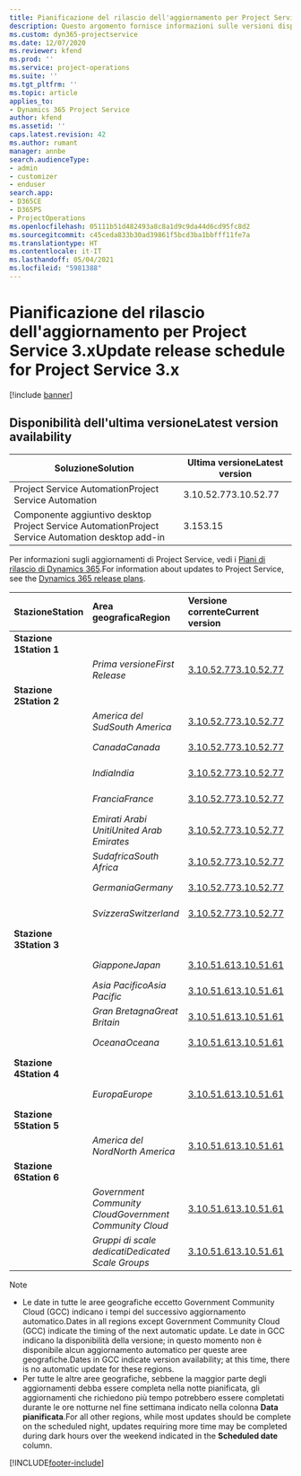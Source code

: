 ```yaml
---
title: Pianificazione del rilascio dell'aggiornamento per Project Service 3.x
description: Questo argomento fornisce informazioni sulle versioni disponibili e future di Dynamics 365 Project Service Automation.
ms.custom: dyn365-projectservice
ms.date: 12/07/2020
ms.reviewer: kfend
ms.prod: ''
ms.service: project-operations
ms.suite: ''
ms.tgt_pltfrm: ''
ms.topic: article
applies_to:
- Dynamics 365 Project Service
author: kfend
ms.assetid: ''
caps.latest.revision: 42
ms.author: rumant
manager: annbe
search.audienceType:
- admin
- customizer
- enduser
search.app:
- D365CE
- D365PS
- ProjectOperations
ms.openlocfilehash: 05111b51d482493a8c8a1d9c9da44d6cd95fc8d2
ms.sourcegitcommit: c45ceda833b30ad39861f5bcd3ba1bbfff11fe7a
ms.translationtype: HT
ms.contentlocale: it-IT
ms.lasthandoff: 05/04/2021
ms.locfileid: "5981388"
---
```

# <a name="update-release-schedule-for-project-service-3x"></a><span data-ttu-id="07241-103">Pianificazione del rilascio dell'aggiornamento per Project Service 3.x</span><span class="sxs-lookup"><span data-stu-id="07241-103">Update release schedule for Project Service 3.x</span></span>

[!include [banner](../includes/psa-now-project-operations.md)]

## <a name="latest-version-availability"></a><span data-ttu-id="07241-104">Disponibilità dell'ultima versione</span><span class="sxs-lookup"><span data-stu-id="07241-104">Latest version availability</span></span>

| <span data-ttu-id="07241-105">Soluzione</span><span class="sxs-lookup"><span data-stu-id="07241-105">Solution</span></span>  | <span data-ttu-id="07241-106">Ultima versione</span><span class="sxs-lookup"><span data-stu-id="07241-106">Latest version</span></span> |
|-------|----|
| <span data-ttu-id="07241-107">Project Service Automation</span><span class="sxs-lookup"><span data-stu-id="07241-107">Project Service Automation</span></span>    | <span data-ttu-id="07241-108">3.10.52.77</span><span class="sxs-lookup"><span data-stu-id="07241-108">3.10.52.77</span></span> |
| <span data-ttu-id="07241-109">Componente aggiuntivo desktop Project Service Automation</span><span class="sxs-lookup"><span data-stu-id="07241-109">Project Service Automation desktop add-in</span></span>                | <span data-ttu-id="07241-110">3.15</span><span class="sxs-lookup"><span data-stu-id="07241-110">3.15</span></span>          |

<span data-ttu-id="07241-111">Per informazioni sugli aggiornamenti di Project Service, vedi i [Piani di rilascio di Dynamics 365](/dynamics365/release-plans/).</span><span class="sxs-lookup"><span data-stu-id="07241-111">For information about updates to Project Service, see the [Dynamics 365 release plans](/dynamics365/release-plans/).</span></span> 

| <span data-ttu-id="07241-112">Stazione</span><span class="sxs-lookup"><span data-stu-id="07241-112">Station</span></span>  | <span data-ttu-id="07241-113">Area geografica</span><span class="sxs-lookup"><span data-stu-id="07241-113">Region</span></span> | <span data-ttu-id="07241-114">Versione corrente</span><span class="sxs-lookup"><span data-stu-id="07241-114">Current version</span></span> | <span data-ttu-id="07241-115">Prossima versione</span><span class="sxs-lookup"><span data-stu-id="07241-115">Next version</span></span> |  <span data-ttu-id="07241-116">Data pianificata</span><span class="sxs-lookup"><span data-stu-id="07241-116">Scheduled date</span></span>
| :---   | :---   | :---   | :---   |:---   |         
|<span data-ttu-id="07241-117"><strong>Stazione 1</strong></span><span class="sxs-lookup"><span data-stu-id="07241-117"><strong>Station 1</strong></span></span> | |  |  | |
| | <span data-ttu-id="07241-118"><i>Prima versione</i></span><span class="sxs-lookup"><span data-stu-id="07241-118"><i>First Release</i></span></span> | [<span data-ttu-id="07241-119">3.10.52.77</span><span class="sxs-lookup"><span data-stu-id="07241-119">3.10.52.77</span></span>](whats-new-ur-31.md) | <span data-ttu-id="07241-120">Da definire</span><span class="sxs-lookup"><span data-stu-id="07241-120">TBD</span></span> | <span data-ttu-id="07241-121">28 Maggio 2021</span><span class="sxs-lookup"><span data-stu-id="07241-121">May 28, 2021</span></span>
|<span data-ttu-id="07241-122"><strong>Stazione 2</strong></span><span class="sxs-lookup"><span data-stu-id="07241-122"><strong>Station 2</strong></span></span> | |  |  | |
| | <span data-ttu-id="07241-123"><i>America del Sud</i></span><span class="sxs-lookup"><span data-stu-id="07241-123"><i>South America</i></span></span> | [<span data-ttu-id="07241-124">3.10.52.77</span><span class="sxs-lookup"><span data-stu-id="07241-124">3.10.52.77</span></span>](whats-new-ur-31.md) | <span data-ttu-id="07241-125">Da definire</span><span class="sxs-lookup"><span data-stu-id="07241-125">TBD</span></span> | <span data-ttu-id="07241-126">4 giugno 2021</span><span class="sxs-lookup"><span data-stu-id="07241-126">June 4, 2021</span></span>
| | <span data-ttu-id="07241-127"><i>Canada</i></span><span class="sxs-lookup"><span data-stu-id="07241-127"><i>Canada</i></span></span> | [<span data-ttu-id="07241-128">3.10.52.77</span><span class="sxs-lookup"><span data-stu-id="07241-128">3.10.52.77</span></span>](whats-new-ur-31.md) | <span data-ttu-id="07241-129">Da definire</span><span class="sxs-lookup"><span data-stu-id="07241-129">TBD</span></span> | <span data-ttu-id="07241-130">4 giugno 2021</span><span class="sxs-lookup"><span data-stu-id="07241-130">June 4, 2021</span></span>
| | <span data-ttu-id="07241-131"><i>India</i></span><span class="sxs-lookup"><span data-stu-id="07241-131"><i>India</i></span></span> | [<span data-ttu-id="07241-132">3.10.52.77</span><span class="sxs-lookup"><span data-stu-id="07241-132">3.10.52.77</span></span>](whats-new-ur-31.md) | <span data-ttu-id="07241-133">Da definire</span><span class="sxs-lookup"><span data-stu-id="07241-133">TBD</span></span> | <span data-ttu-id="07241-134">4 giugno 2021</span><span class="sxs-lookup"><span data-stu-id="07241-134">June 4, 2021</span></span>
| | <span data-ttu-id="07241-135"><i>Francia</i></span><span class="sxs-lookup"><span data-stu-id="07241-135"><i>France</i></span></span> | [<span data-ttu-id="07241-136">3.10.52.77</span><span class="sxs-lookup"><span data-stu-id="07241-136">3.10.52.77</span></span>](whats-new-ur-31.md) | <span data-ttu-id="07241-137">Da definire</span><span class="sxs-lookup"><span data-stu-id="07241-137">TBD</span></span> | <span data-ttu-id="07241-138">4 giugno 2021</span><span class="sxs-lookup"><span data-stu-id="07241-138">June 4, 2021</span></span>
| | <span data-ttu-id="07241-139"><i>Emirati Arabi Uniti</i></span><span class="sxs-lookup"><span data-stu-id="07241-139"><i>United Arab Emirates</i></span></span> | [<span data-ttu-id="07241-140">3.10.52.77</span><span class="sxs-lookup"><span data-stu-id="07241-140">3.10.52.77</span></span>](whats-new-ur-31.md) | <span data-ttu-id="07241-141">Da definire</span><span class="sxs-lookup"><span data-stu-id="07241-141">TBD</span></span> | <span data-ttu-id="07241-142">4 giugno 2021</span><span class="sxs-lookup"><span data-stu-id="07241-142">June 4, 2021</span></span>
| | <span data-ttu-id="07241-143"><i>Sudafrica</i></span><span class="sxs-lookup"><span data-stu-id="07241-143"><i>South Africa</i></span></span> | [<span data-ttu-id="07241-144">3.10.52.77</span><span class="sxs-lookup"><span data-stu-id="07241-144">3.10.52.77</span></span>](whats-new-ur-31.md) | <span data-ttu-id="07241-145">Da definire</span><span class="sxs-lookup"><span data-stu-id="07241-145">TBD</span></span> | <span data-ttu-id="07241-146">4 giugno 2021</span><span class="sxs-lookup"><span data-stu-id="07241-146">June 4, 2021</span></span>
| | <span data-ttu-id="07241-147"><i>Germania</i></span><span class="sxs-lookup"><span data-stu-id="07241-147"><i>Germany</i></span></span> | [<span data-ttu-id="07241-148">3.10.52.77</span><span class="sxs-lookup"><span data-stu-id="07241-148">3.10.52.77</span></span>](whats-new-ur-31.md) | <span data-ttu-id="07241-149">Da definire</span><span class="sxs-lookup"><span data-stu-id="07241-149">TBD</span></span> | <span data-ttu-id="07241-150">4 giugno 2021</span><span class="sxs-lookup"><span data-stu-id="07241-150">June 4, 2021</span></span>
| | <span data-ttu-id="07241-151"><i>Svizzera</i></span><span class="sxs-lookup"><span data-stu-id="07241-151"><i>Switzerland</i></span></span> | [<span data-ttu-id="07241-152">3.10.52.77</span><span class="sxs-lookup"><span data-stu-id="07241-152">3.10.52.77</span></span>](whats-new-ur-31.md) | <span data-ttu-id="07241-153">Da definire</span><span class="sxs-lookup"><span data-stu-id="07241-153">TBD</span></span> | <span data-ttu-id="07241-154">4 giugno 2021</span><span class="sxs-lookup"><span data-stu-id="07241-154">June 4, 2021</span></span>
|<span data-ttu-id="07241-155"><strong>Stazione 3</strong></span><span class="sxs-lookup"><span data-stu-id="07241-155"><strong>Station 3</strong></span></span> | |  |  | |
| | <span data-ttu-id="07241-156"><i>Giappone</i></span><span class="sxs-lookup"><span data-stu-id="07241-156"><i>Japan</i></span></span> | [<span data-ttu-id="07241-157">3.10.51.61</span><span class="sxs-lookup"><span data-stu-id="07241-157">3.10.51.61</span></span>](whats-new-ur-30.md) | [<span data-ttu-id="07241-158">3.10.52.77</span><span class="sxs-lookup"><span data-stu-id="07241-158">3.10.52.77</span></span>](whats-new-ur-31.md) | <span data-ttu-id="07241-159">07 Maggio 2021</span><span class="sxs-lookup"><span data-stu-id="07241-159">May 07, 2021</span></span>
| | <span data-ttu-id="07241-160"><i>Asia Pacifico</i></span><span class="sxs-lookup"><span data-stu-id="07241-160"><i>Asia Pacific</i></span></span> | [<span data-ttu-id="07241-161">3.10.51.61</span><span class="sxs-lookup"><span data-stu-id="07241-161">3.10.51.61</span></span>](whats-new-ur-30.md) | [<span data-ttu-id="07241-162">3.10.52.77</span><span class="sxs-lookup"><span data-stu-id="07241-162">3.10.52.77</span></span>](whats-new-ur-31.md) | <span data-ttu-id="07241-163">07 Maggio 2021</span><span class="sxs-lookup"><span data-stu-id="07241-163">May 07, 2021</span></span>
| | <span data-ttu-id="07241-164"><i>Gran Bretagna</i></span><span class="sxs-lookup"><span data-stu-id="07241-164"><i>Great Britain</i></span></span> | [<span data-ttu-id="07241-165">3.10.51.61</span><span class="sxs-lookup"><span data-stu-id="07241-165">3.10.51.61</span></span>](whats-new-ur-30.md) | [<span data-ttu-id="07241-166">3.10.52.77</span><span class="sxs-lookup"><span data-stu-id="07241-166">3.10.52.77</span></span>](whats-new-ur-31.md) | <span data-ttu-id="07241-167">07 Maggio 2021</span><span class="sxs-lookup"><span data-stu-id="07241-167">May 07, 2021</span></span>
| | <span data-ttu-id="07241-168"><i>Oceana</i></span><span class="sxs-lookup"><span data-stu-id="07241-168"><i>Oceana</i></span></span> | [<span data-ttu-id="07241-169">3.10.51.61</span><span class="sxs-lookup"><span data-stu-id="07241-169">3.10.51.61</span></span>](whats-new-ur-30.md) | [<span data-ttu-id="07241-170">3.10.52.77</span><span class="sxs-lookup"><span data-stu-id="07241-170">3.10.52.77</span></span>](whats-new-ur-31.md) | <span data-ttu-id="07241-171">07 Maggio 2021</span><span class="sxs-lookup"><span data-stu-id="07241-171">May 07, 2021</span></span>
|<span data-ttu-id="07241-172"><strong>Stazione 4</strong></span><span class="sxs-lookup"><span data-stu-id="07241-172"><strong>Station 4</strong></span></span> | |  |  | |
| | <span data-ttu-id="07241-173"><i>Europa</i></span><span class="sxs-lookup"><span data-stu-id="07241-173"><i>Europe</i></span></span> | [<span data-ttu-id="07241-174">3.10.51.61</span><span class="sxs-lookup"><span data-stu-id="07241-174">3.10.51.61</span></span>](whats-new-ur-30.md) | [<span data-ttu-id="07241-175">3.10.52.77</span><span class="sxs-lookup"><span data-stu-id="07241-175">3.10.52.77</span></span>](whats-new-ur-31.md) | <span data-ttu-id="07241-176">14 Maggio 2021</span><span class="sxs-lookup"><span data-stu-id="07241-176">May 14, 2021</span></span>
|<span data-ttu-id="07241-177"><strong>Stazione 5</strong></span><span class="sxs-lookup"><span data-stu-id="07241-177"><strong>Station 5</strong></span></span> | |  |  | |
| | <span data-ttu-id="07241-178"><i>America del Nord</i></span><span class="sxs-lookup"><span data-stu-id="07241-178"><i>North America</i></span></span> | [<span data-ttu-id="07241-179">3.10.51.61</span><span class="sxs-lookup"><span data-stu-id="07241-179">3.10.51.61</span></span>](whats-new-ur-30.md) | [<span data-ttu-id="07241-180">3.10.52.77</span><span class="sxs-lookup"><span data-stu-id="07241-180">3.10.52.77</span></span>](whats-new-ur-31.md) | <span data-ttu-id="07241-181">21 Maggio 2021</span><span class="sxs-lookup"><span data-stu-id="07241-181">May 21, 2021</span></span>
|<span data-ttu-id="07241-182"><strong>Stazione 6</strong></span><span class="sxs-lookup"><span data-stu-id="07241-182"><strong>Station 6</strong></span></span> | |  |  | |
| | <span data-ttu-id="07241-183"><i>Government Community Cloud</i></span><span class="sxs-lookup"><span data-stu-id="07241-183"><i>Government Community Cloud</i></span></span> | [<span data-ttu-id="07241-184">3.10.51.61</span><span class="sxs-lookup"><span data-stu-id="07241-184">3.10.51.61</span></span>](whats-new-ur-30.md) | [<span data-ttu-id="07241-185">3.10.52.77</span><span class="sxs-lookup"><span data-stu-id="07241-185">3.10.52.77</span></span>](whats-new-ur-31.md) | <span data-ttu-id="07241-186">21 Maggio 2021</span><span class="sxs-lookup"><span data-stu-id="07241-186">May 21, 2021</span></span>
| | <span data-ttu-id="07241-187"><i>Gruppi di scale dedicati</i></span><span class="sxs-lookup"><span data-stu-id="07241-187"><i>Dedicated Scale Groups</i></span></span> | [<span data-ttu-id="07241-188">3.10.51.61</span><span class="sxs-lookup"><span data-stu-id="07241-188">3.10.51.61</span></span>](whats-new-ur-30.md) | [<span data-ttu-id="07241-189">3.10.52.77</span><span class="sxs-lookup"><span data-stu-id="07241-189">3.10.52.77</span></span>](whats-new-ur-31.md) | <span data-ttu-id="07241-190">28 Maggio 2021</span><span class="sxs-lookup"><span data-stu-id="07241-190">May 28, 2021</span></span>

>[!Note]
> - <span data-ttu-id="07241-191">Le date in tutte le aree geografiche eccetto Government Community Cloud (GCC) indicano i tempi del successivo aggiornamento automatico.</span><span class="sxs-lookup"><span data-stu-id="07241-191">Dates in all regions except Government Community Cloud (GCC) indicate the timing of the next automatic update.</span></span> <span data-ttu-id="07241-192">Le date in GCC indicano la disponibilità della versione; in questo momento non è disponibile alcun aggiornamento automatico per queste aree geografiche.</span><span class="sxs-lookup"><span data-stu-id="07241-192">Dates in GCC indicate version availability; at this time, there is no automatic update for these regions.</span></span>
> - <span data-ttu-id="07241-193">Per tutte le altre aree geografiche, sebbene la maggior parte degli aggiornamenti debba essere completa nella notte pianificata, gli aggiornamenti che richiedono più tempo potrebbero essere completati durante le ore notturne nel fine settimana indicato nella colonna **Data pianificata**.</span><span class="sxs-lookup"><span data-stu-id="07241-193">For all other regions, while most updates should be complete on the scheduled night, updates requiring more time may be completed during dark hours over the weekend indicated in the **Scheduled date** column.</span></span>


[!INCLUDE[footer-include](../includes/footer-banner.md)]
